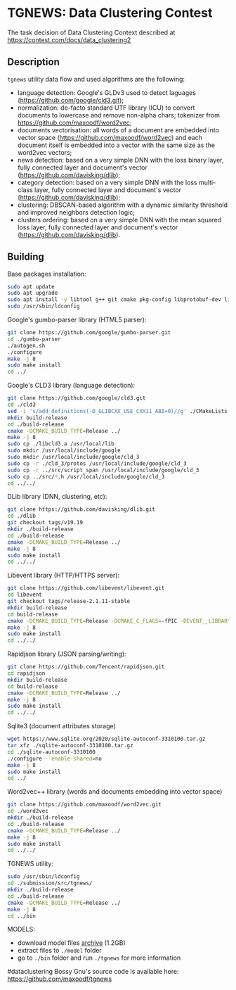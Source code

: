 # **TGNEWS: Data Clustering Contest**
The task decision of Data Clustering Context described at https://contest.com/docs/data_clustering2

## Description
`tgnews` utility data flow and used algorithms are the following:
  - language detection: Google's GLDv3 used to detect laguages (https://github.com/google/cld3.git);
  - normalization: de-facto standard UTF library (ICU) to convert documents to lowercase and remove non-alpha chars; tokenizer from https://github.com/maxoodf/word2vec;
  - documents vectorisation: all words of a document are embedded into vector space (https://github.com/maxoodf/word2vec) and each document itself is embedded into a vector with the same size as the word2vec vectors;
  - news detection: based on a very simple DNN with the loss binary layer, fully connected layer and document's vector (https://github.com/davisking/dlib);
  - category detection: based on a very simple DNN with the loss multi-class layer, fully connected layer and document's vector (https://github.com/davisking/dlib);
  - clustering: DBSCAN-based algorithm with a dynamic similarity threshold and improved neighbors detection logic;
  - clusters ordering: based on a very simple DNN with the mean squared loss layer, fully connected layer and document's vector (https://github.com/davisking/dlib).
   
## Building
Base packages installation:    
```bash
sudo apt update
sudo apt upgrade
sudo apt install -y libtool g++ git cmake pkg-config libprotobuf-dev libprotoc-dev protobuf-compiler libblas-dev liblapack-dev libicu-dev libssl-dev
sudo /usr/sbin/ldconfig
```
Google's gumbo-parser library (HTML5 parser):    
```bash
git clone https://github.com/google/gumbo-parser.git
cd ./gumbo-parser
./autogen.sh
./configure
make -j 8
sudo make install
cd ../
```
Google's CLD3 library (language detection):    
```bash
git clone https://github.com/google/cld3.git
cd ./cld3
sed -i 's/add_definitions(-D_GLIBCXX_USE_CXX11_ABI=0)//g' ./CMakeLists.txt
mkdir build-release
cd ./build-release
cmake -DCMAKE_BUILD_TYPE=Release ../
make -j 8
sudo cp ./libcld3.a /usr/local/lib
sudo mkdir /usr/local/include/google
sudo mkdir /usr/local/include/google/cld_3
sudo cp -r ./cld_3/protos /usr/local/include/google/cld_3
sudo cp -r ../src/script_span /usr/local/include/google/cld_3
sudo cp ../src/*.h /usr/local/include/google/cld_3
cd ../../
```
DLib library (DNN, clustering, etc):    
```bash
git clone https://github.com/davisking/dlib.git
cd ./dlib
git checkout tags/v19.19
mkdir ./build-release
cd ./build-release
cmake -DCMAKE_BUILD_TYPE=Release ../
make -j 8
sudo make install
cd ../../
```
Libevent library (HTTP/HTTPS server):
```bash
git clone https://github.com/libevent/libevent.git
cd libevent
git checkout tags/release-2.1.11-stable
mkdir build-release
cd build-release
cmake -DCMAKE_BUILD_TYPE=Release -DCMAKE_C_FLAGS=-fPIC -DEVENT__LIBRARY_TYPE=STATIC -DEVENT__DISABLE_BENCHMARK:BOOL=ON -DEVENT__DISABLE_DEBUG_MODE:BOOL=ON -DEVENT__DISABLE_SAMPLES:BOOL=ON -DEVENT__DISABLE_TESTS:BOOL=ON ../
make -j 8
sudo make install
cd ../../
```
Rapidjson library (JSON parsing/writing):
```bash
git clone https://github.com/Tencent/rapidjson.git
cd rapidjson
mkdir build-release
cd build-release
cmake -DCMAKE_BUILD_TYPE=Release ../
make -j 8
sudo make install
cd ../../
```
Sqlite3 (document attributes storage)
```bash
wget https://www.sqlite.org/2020/sqlite-autoconf-3310100.tar.gz
tar xfz ./sqlite-autoconf-3310100.tar.gz
cd ./sqlite-autoconf-3310100
./configure --enable-shared=no
make -j 8
sudo make install
cd ../
```
Word2vec++ library (words and documents embedding into vector space)
```bash
git clone https://github.com/maxoodf/word2vec.git
cd ./word2vec
mkdir ./build-release
cd ./build-release
cmake -DCMAKE_BUILD_TYPE=Release ../
make -j 8
sudo make install
cd ../../ 
```
TGNEWS utility:    
```bash
sudo /usr/sbin/ldconfig
cd ./submission/src/tgnews/
mkdir ./build-release
cd ./build-release
cmake -DCMAKE_BUILD_TYPE=Release ../
make -j 8
cd ../bin
```
MODELS:
- download model files [archive](https://drive.google.com/file/d/1CoN_59XyNdgy_Cia_bqv9LrEjMFaYhbB/view?usp=sharing) (1.2GB)
- extract files to `./model` folder
- go to `./bin` folder and run `./tgnews` for more information

#dataclustering 
Bossy Gnu's source code is available here: https://github.com/maxoodf/tgnews